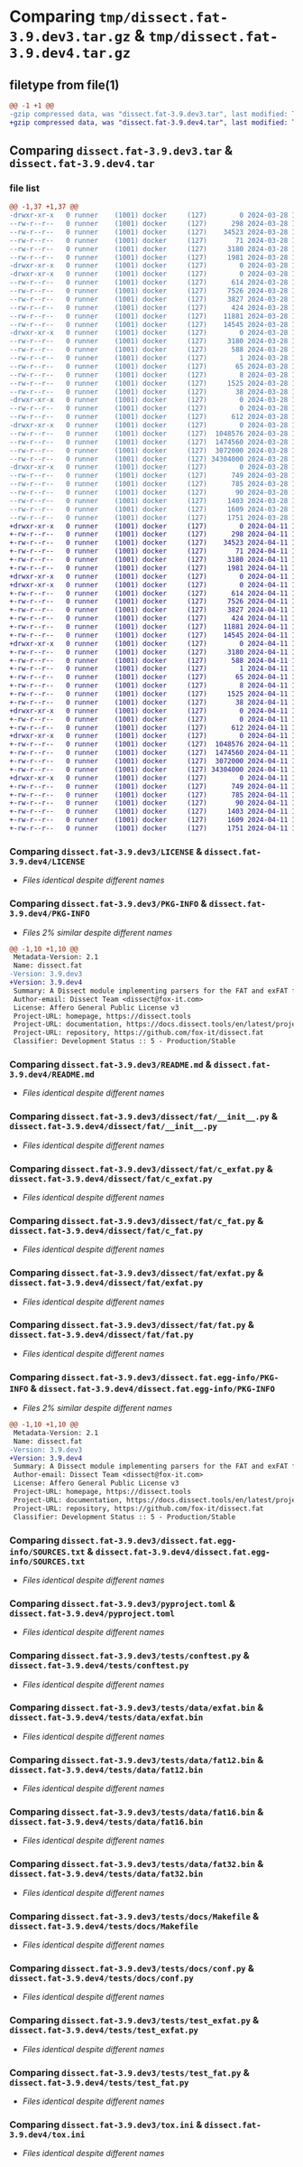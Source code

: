 # Comparing `tmp/dissect.fat-3.9.dev3.tar.gz` & `tmp/dissect.fat-3.9.dev4.tar.gz`

## filetype from file(1)

```diff
@@ -1 +1 @@
-gzip compressed data, was "dissect.fat-3.9.dev3.tar", last modified: Thu Mar 28 17:22:01 2024, max compression
+gzip compressed data, was "dissect.fat-3.9.dev4.tar", last modified: Thu Apr 11 11:56:49 2024, max compression
```

## Comparing `dissect.fat-3.9.dev3.tar` & `dissect.fat-3.9.dev4.tar`

### file list

```diff
@@ -1,37 +1,37 @@
-drwxr-xr-x   0 runner    (1001) docker     (127)        0 2024-03-28 17:22:01.017264 dissect.fat-3.9.dev3/
--rw-r--r--   0 runner    (1001) docker     (127)      298 2024-03-28 17:21:49.000000 dissect.fat-3.9.dev3/COPYRIGHT
--rw-r--r--   0 runner    (1001) docker     (127)    34523 2024-03-28 17:21:49.000000 dissect.fat-3.9.dev3/LICENSE
--rw-r--r--   0 runner    (1001) docker     (127)       71 2024-03-28 17:21:49.000000 dissect.fat-3.9.dev3/MANIFEST.in
--rw-r--r--   0 runner    (1001) docker     (127)     3180 2024-03-28 17:22:01.017264 dissect.fat-3.9.dev3/PKG-INFO
--rw-r--r--   0 runner    (1001) docker     (127)     1981 2024-03-28 17:21:49.000000 dissect.fat-3.9.dev3/README.md
-drwxr-xr-x   0 runner    (1001) docker     (127)        0 2024-03-28 17:22:00.965264 dissect.fat-3.9.dev3/dissect/
-drwxr-xr-x   0 runner    (1001) docker     (127)        0 2024-03-28 17:22:00.969264 dissect.fat-3.9.dev3/dissect/fat/
--rw-r--r--   0 runner    (1001) docker     (127)      614 2024-03-28 17:21:49.000000 dissect.fat-3.9.dev3/dissect/fat/__init__.py
--rw-r--r--   0 runner    (1001) docker     (127)     7526 2024-03-28 17:21:49.000000 dissect.fat-3.9.dev3/dissect/fat/c_exfat.py
--rw-r--r--   0 runner    (1001) docker     (127)     3827 2024-03-28 17:21:49.000000 dissect.fat-3.9.dev3/dissect/fat/c_fat.py
--rw-r--r--   0 runner    (1001) docker     (127)      424 2024-03-28 17:21:49.000000 dissect.fat-3.9.dev3/dissect/fat/exceptions.py
--rw-r--r--   0 runner    (1001) docker     (127)    11881 2024-03-28 17:21:49.000000 dissect.fat-3.9.dev3/dissect/fat/exfat.py
--rw-r--r--   0 runner    (1001) docker     (127)    14545 2024-03-28 17:21:49.000000 dissect.fat-3.9.dev3/dissect/fat/fat.py
-drwxr-xr-x   0 runner    (1001) docker     (127)        0 2024-03-28 17:22:01.017264 dissect.fat-3.9.dev3/dissect.fat.egg-info/
--rw-r--r--   0 runner    (1001) docker     (127)     3180 2024-03-28 17:22:00.000000 dissect.fat-3.9.dev3/dissect.fat.egg-info/PKG-INFO
--rw-r--r--   0 runner    (1001) docker     (127)      588 2024-03-28 17:22:00.000000 dissect.fat-3.9.dev3/dissect.fat.egg-info/SOURCES.txt
--rw-r--r--   0 runner    (1001) docker     (127)        1 2024-03-28 17:22:00.000000 dissect.fat-3.9.dev3/dissect.fat.egg-info/dependency_links.txt
--rw-r--r--   0 runner    (1001) docker     (127)       65 2024-03-28 17:22:00.000000 dissect.fat-3.9.dev3/dissect.fat.egg-info/requires.txt
--rw-r--r--   0 runner    (1001) docker     (127)        8 2024-03-28 17:22:00.000000 dissect.fat-3.9.dev3/dissect.fat.egg-info/top_level.txt
--rw-r--r--   0 runner    (1001) docker     (127)     1525 2024-03-28 17:21:55.000000 dissect.fat-3.9.dev3/pyproject.toml
--rw-r--r--   0 runner    (1001) docker     (127)       38 2024-03-28 17:22:01.017264 dissect.fat-3.9.dev3/setup.cfg
-drwxr-xr-x   0 runner    (1001) docker     (127)        0 2024-03-28 17:22:00.969264 dissect.fat-3.9.dev3/tests/
--rw-r--r--   0 runner    (1001) docker     (127)        0 2024-03-28 17:21:49.000000 dissect.fat-3.9.dev3/tests/__init__.py
--rw-r--r--   0 runner    (1001) docker     (127)      612 2024-03-28 17:21:49.000000 dissect.fat-3.9.dev3/tests/conftest.py
-drwxr-xr-x   0 runner    (1001) docker     (127)        0 2024-03-28 17:22:00.977264 dissect.fat-3.9.dev3/tests/data/
--rw-r--r--   0 runner    (1001) docker     (127)  1048576 2024-03-28 17:21:50.000000 dissect.fat-3.9.dev3/tests/data/exfat.bin
--rw-r--r--   0 runner    (1001) docker     (127)  1474560 2024-03-28 17:21:50.000000 dissect.fat-3.9.dev3/tests/data/fat12.bin
--rw-r--r--   0 runner    (1001) docker     (127)  3072000 2024-03-28 17:21:50.000000 dissect.fat-3.9.dev3/tests/data/fat16.bin
--rw-r--r--   0 runner    (1001) docker     (127) 34304000 2024-03-28 17:21:50.000000 dissect.fat-3.9.dev3/tests/data/fat32.bin
-drwxr-xr-x   0 runner    (1001) docker     (127)        0 2024-03-28 17:22:01.017264 dissect.fat-3.9.dev3/tests/docs/
--rw-r--r--   0 runner    (1001) docker     (127)      749 2024-03-28 17:21:49.000000 dissect.fat-3.9.dev3/tests/docs/Makefile
--rw-r--r--   0 runner    (1001) docker     (127)      785 2024-03-28 17:21:49.000000 dissect.fat-3.9.dev3/tests/docs/conf.py
--rw-r--r--   0 runner    (1001) docker     (127)       90 2024-03-28 17:21:49.000000 dissect.fat-3.9.dev3/tests/docs/index.rst
--rw-r--r--   0 runner    (1001) docker     (127)     1403 2024-03-28 17:21:49.000000 dissect.fat-3.9.dev3/tests/test_exfat.py
--rw-r--r--   0 runner    (1001) docker     (127)     1609 2024-03-28 17:21:49.000000 dissect.fat-3.9.dev3/tests/test_fat.py
--rw-r--r--   0 runner    (1001) docker     (127)     1751 2024-03-28 17:21:49.000000 dissect.fat-3.9.dev3/tox.ini
+drwxr-xr-x   0 runner    (1001) docker     (127)        0 2024-04-11 11:56:49.983239 dissect.fat-3.9.dev4/
+-rw-r--r--   0 runner    (1001) docker     (127)      298 2024-04-11 11:56:39.000000 dissect.fat-3.9.dev4/COPYRIGHT
+-rw-r--r--   0 runner    (1001) docker     (127)    34523 2024-04-11 11:56:39.000000 dissect.fat-3.9.dev4/LICENSE
+-rw-r--r--   0 runner    (1001) docker     (127)       71 2024-04-11 11:56:39.000000 dissect.fat-3.9.dev4/MANIFEST.in
+-rw-r--r--   0 runner    (1001) docker     (127)     3180 2024-04-11 11:56:49.983239 dissect.fat-3.9.dev4/PKG-INFO
+-rw-r--r--   0 runner    (1001) docker     (127)     1981 2024-04-11 11:56:39.000000 dissect.fat-3.9.dev4/README.md
+drwxr-xr-x   0 runner    (1001) docker     (127)        0 2024-04-11 11:56:49.931239 dissect.fat-3.9.dev4/dissect/
+drwxr-xr-x   0 runner    (1001) docker     (127)        0 2024-04-11 11:56:49.935239 dissect.fat-3.9.dev4/dissect/fat/
+-rw-r--r--   0 runner    (1001) docker     (127)      614 2024-04-11 11:56:39.000000 dissect.fat-3.9.dev4/dissect/fat/__init__.py
+-rw-r--r--   0 runner    (1001) docker     (127)     7526 2024-04-11 11:56:39.000000 dissect.fat-3.9.dev4/dissect/fat/c_exfat.py
+-rw-r--r--   0 runner    (1001) docker     (127)     3827 2024-04-11 11:56:39.000000 dissect.fat-3.9.dev4/dissect/fat/c_fat.py
+-rw-r--r--   0 runner    (1001) docker     (127)      424 2024-04-11 11:56:39.000000 dissect.fat-3.9.dev4/dissect/fat/exceptions.py
+-rw-r--r--   0 runner    (1001) docker     (127)    11881 2024-04-11 11:56:39.000000 dissect.fat-3.9.dev4/dissect/fat/exfat.py
+-rw-r--r--   0 runner    (1001) docker     (127)    14545 2024-04-11 11:56:39.000000 dissect.fat-3.9.dev4/dissect/fat/fat.py
+drwxr-xr-x   0 runner    (1001) docker     (127)        0 2024-04-11 11:56:49.983239 dissect.fat-3.9.dev4/dissect.fat.egg-info/
+-rw-r--r--   0 runner    (1001) docker     (127)     3180 2024-04-11 11:56:49.000000 dissect.fat-3.9.dev4/dissect.fat.egg-info/PKG-INFO
+-rw-r--r--   0 runner    (1001) docker     (127)      588 2024-04-11 11:56:49.000000 dissect.fat-3.9.dev4/dissect.fat.egg-info/SOURCES.txt
+-rw-r--r--   0 runner    (1001) docker     (127)        1 2024-04-11 11:56:49.000000 dissect.fat-3.9.dev4/dissect.fat.egg-info/dependency_links.txt
+-rw-r--r--   0 runner    (1001) docker     (127)       65 2024-04-11 11:56:49.000000 dissect.fat-3.9.dev4/dissect.fat.egg-info/requires.txt
+-rw-r--r--   0 runner    (1001) docker     (127)        8 2024-04-11 11:56:49.000000 dissect.fat-3.9.dev4/dissect.fat.egg-info/top_level.txt
+-rw-r--r--   0 runner    (1001) docker     (127)     1525 2024-04-11 11:56:44.000000 dissect.fat-3.9.dev4/pyproject.toml
+-rw-r--r--   0 runner    (1001) docker     (127)       38 2024-04-11 11:56:49.983239 dissect.fat-3.9.dev4/setup.cfg
+drwxr-xr-x   0 runner    (1001) docker     (127)        0 2024-04-11 11:56:49.935239 dissect.fat-3.9.dev4/tests/
+-rw-r--r--   0 runner    (1001) docker     (127)        0 2024-04-11 11:56:39.000000 dissect.fat-3.9.dev4/tests/__init__.py
+-rw-r--r--   0 runner    (1001) docker     (127)      612 2024-04-11 11:56:39.000000 dissect.fat-3.9.dev4/tests/conftest.py
+drwxr-xr-x   0 runner    (1001) docker     (127)        0 2024-04-11 11:56:49.943239 dissect.fat-3.9.dev4/tests/data/
+-rw-r--r--   0 runner    (1001) docker     (127)  1048576 2024-04-11 11:56:40.000000 dissect.fat-3.9.dev4/tests/data/exfat.bin
+-rw-r--r--   0 runner    (1001) docker     (127)  1474560 2024-04-11 11:56:40.000000 dissect.fat-3.9.dev4/tests/data/fat12.bin
+-rw-r--r--   0 runner    (1001) docker     (127)  3072000 2024-04-11 11:56:41.000000 dissect.fat-3.9.dev4/tests/data/fat16.bin
+-rw-r--r--   0 runner    (1001) docker     (127) 34304000 2024-04-11 11:56:41.000000 dissect.fat-3.9.dev4/tests/data/fat32.bin
+drwxr-xr-x   0 runner    (1001) docker     (127)        0 2024-04-11 11:56:49.983239 dissect.fat-3.9.dev4/tests/docs/
+-rw-r--r--   0 runner    (1001) docker     (127)      749 2024-04-11 11:56:39.000000 dissect.fat-3.9.dev4/tests/docs/Makefile
+-rw-r--r--   0 runner    (1001) docker     (127)      785 2024-04-11 11:56:39.000000 dissect.fat-3.9.dev4/tests/docs/conf.py
+-rw-r--r--   0 runner    (1001) docker     (127)       90 2024-04-11 11:56:39.000000 dissect.fat-3.9.dev4/tests/docs/index.rst
+-rw-r--r--   0 runner    (1001) docker     (127)     1403 2024-04-11 11:56:39.000000 dissect.fat-3.9.dev4/tests/test_exfat.py
+-rw-r--r--   0 runner    (1001) docker     (127)     1609 2024-04-11 11:56:39.000000 dissect.fat-3.9.dev4/tests/test_fat.py
+-rw-r--r--   0 runner    (1001) docker     (127)     1751 2024-04-11 11:56:39.000000 dissect.fat-3.9.dev4/tox.ini
```

### Comparing `dissect.fat-3.9.dev3/LICENSE` & `dissect.fat-3.9.dev4/LICENSE`

 * *Files identical despite different names*

### Comparing `dissect.fat-3.9.dev3/PKG-INFO` & `dissect.fat-3.9.dev4/PKG-INFO`

 * *Files 2% similar despite different names*

```diff
@@ -1,10 +1,10 @@
 Metadata-Version: 2.1
 Name: dissect.fat
-Version: 3.9.dev3
+Version: 3.9.dev4
 Summary: A Dissect module implementing parsers for the FAT and exFAT file systems, commonly used on flash memory based storage devices and UEFI partitions
 Author-email: Dissect Team <dissect@fox-it.com>
 License: Affero General Public License v3
 Project-URL: homepage, https://dissect.tools
 Project-URL: documentation, https://docs.dissect.tools/en/latest/projects/dissect.fat
 Project-URL: repository, https://github.com/fox-it/dissect.fat
 Classifier: Development Status :: 5 - Production/Stable
```

### Comparing `dissect.fat-3.9.dev3/README.md` & `dissect.fat-3.9.dev4/README.md`

 * *Files identical despite different names*

### Comparing `dissect.fat-3.9.dev3/dissect/fat/__init__.py` & `dissect.fat-3.9.dev4/dissect/fat/__init__.py`

 * *Files identical despite different names*

### Comparing `dissect.fat-3.9.dev3/dissect/fat/c_exfat.py` & `dissect.fat-3.9.dev4/dissect/fat/c_exfat.py`

 * *Files identical despite different names*

### Comparing `dissect.fat-3.9.dev3/dissect/fat/c_fat.py` & `dissect.fat-3.9.dev4/dissect/fat/c_fat.py`

 * *Files identical despite different names*

### Comparing `dissect.fat-3.9.dev3/dissect/fat/exfat.py` & `dissect.fat-3.9.dev4/dissect/fat/exfat.py`

 * *Files identical despite different names*

### Comparing `dissect.fat-3.9.dev3/dissect/fat/fat.py` & `dissect.fat-3.9.dev4/dissect/fat/fat.py`

 * *Files identical despite different names*

### Comparing `dissect.fat-3.9.dev3/dissect.fat.egg-info/PKG-INFO` & `dissect.fat-3.9.dev4/dissect.fat.egg-info/PKG-INFO`

 * *Files 2% similar despite different names*

```diff
@@ -1,10 +1,10 @@
 Metadata-Version: 2.1
 Name: dissect.fat
-Version: 3.9.dev3
+Version: 3.9.dev4
 Summary: A Dissect module implementing parsers for the FAT and exFAT file systems, commonly used on flash memory based storage devices and UEFI partitions
 Author-email: Dissect Team <dissect@fox-it.com>
 License: Affero General Public License v3
 Project-URL: homepage, https://dissect.tools
 Project-URL: documentation, https://docs.dissect.tools/en/latest/projects/dissect.fat
 Project-URL: repository, https://github.com/fox-it/dissect.fat
 Classifier: Development Status :: 5 - Production/Stable
```

### Comparing `dissect.fat-3.9.dev3/dissect.fat.egg-info/SOURCES.txt` & `dissect.fat-3.9.dev4/dissect.fat.egg-info/SOURCES.txt`

 * *Files identical despite different names*

### Comparing `dissect.fat-3.9.dev3/pyproject.toml` & `dissect.fat-3.9.dev4/pyproject.toml`

 * *Files identical despite different names*

### Comparing `dissect.fat-3.9.dev3/tests/conftest.py` & `dissect.fat-3.9.dev4/tests/conftest.py`

 * *Files identical despite different names*

### Comparing `dissect.fat-3.9.dev3/tests/data/exfat.bin` & `dissect.fat-3.9.dev4/tests/data/exfat.bin`

 * *Files identical despite different names*

### Comparing `dissect.fat-3.9.dev3/tests/data/fat12.bin` & `dissect.fat-3.9.dev4/tests/data/fat12.bin`

 * *Files identical despite different names*

### Comparing `dissect.fat-3.9.dev3/tests/data/fat16.bin` & `dissect.fat-3.9.dev4/tests/data/fat16.bin`

 * *Files identical despite different names*

### Comparing `dissect.fat-3.9.dev3/tests/data/fat32.bin` & `dissect.fat-3.9.dev4/tests/data/fat32.bin`

 * *Files identical despite different names*

### Comparing `dissect.fat-3.9.dev3/tests/docs/Makefile` & `dissect.fat-3.9.dev4/tests/docs/Makefile`

 * *Files identical despite different names*

### Comparing `dissect.fat-3.9.dev3/tests/docs/conf.py` & `dissect.fat-3.9.dev4/tests/docs/conf.py`

 * *Files identical despite different names*

### Comparing `dissect.fat-3.9.dev3/tests/test_exfat.py` & `dissect.fat-3.9.dev4/tests/test_exfat.py`

 * *Files identical despite different names*

### Comparing `dissect.fat-3.9.dev3/tests/test_fat.py` & `dissect.fat-3.9.dev4/tests/test_fat.py`

 * *Files identical despite different names*

### Comparing `dissect.fat-3.9.dev3/tox.ini` & `dissect.fat-3.9.dev4/tox.ini`

 * *Files identical despite different names*

